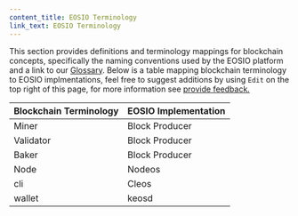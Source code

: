 ```yaml
---
content_title: EOSIO Terminology
link_text: EOSIO Terminology
---
```


This section provides definitions and terminology mappings for blockchain concepts, specifically the naming conventions used by the EOSIO platform and a link to our [Glossary](../glossary). Below is a table mapping blockchain terminology to EOSIO implmentations, feel free to suggest additions by using `Edit` on the top right of this page, for more information see [provide feedback.](../50_provide-feedback)  

| Blockchain Terminology	| 	EOSIO Implementation	 |
| :---				|:---			 |
| Miner				| Block Producer |
| Validator			| Block Producer |
| Baker				| Block Producer |
| Node				| Nodeos		 |
| cli				| Cleos			 |
| wallet			| keosd			 |

